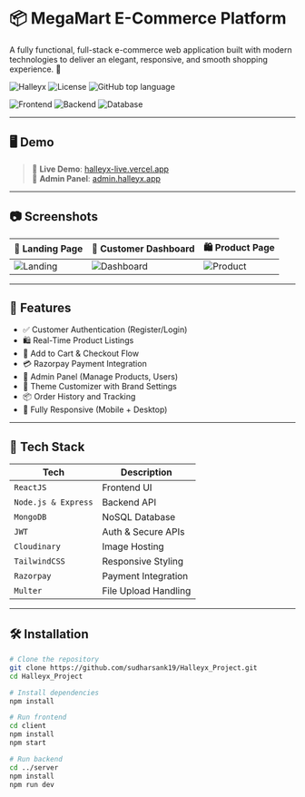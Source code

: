 # 📦 MegaMart E-Commerce Platform

A fully functional, full-stack e-commerce web application built with modern technologies to deliver an elegant, responsive, and smooth shopping experience. 🌟

![Halleyx](https://img.shields.io/badge/Status-Completed-brightgreen)
![License](https://img.shields.io/badge/License-MIT-blue)
![GitHub top language](https://img.shields.io/github/languages/top/sudharsank19/Halleyx_Project)

![Frontend](https://img.shields.io/badge/Frontend-ReactJS-informational)
![Backend](https://img.shields.io/badge/Backend-NodeJS-green)
![Database](https://img.shields.io/badge/Database-MongoDB-brightgreen)

---

## 🖥️ Demo

> 🚀 **Live Demo**: [halleyx-live.vercel.app](https://halleyx-live.vercel.app)  
> 🧪 **Admin Panel**: [admin.halleyx.app](https://admin.halleyx.app)

---

## 📷 Screenshots

| 🛒 Landing Page | 🧍 Customer Dashboard | 🛍️ Product Page |
|----------------|------------------------|------------------|
| ![Landing](https://ibb.co/TB430TXq) | ![Dashboard](https://your-image-url.com/dashboard.png) | ![Product](https://your-image-url.com/product.png) |

---

## 🧩 Features

- ✅ Customer Authentication (Register/Login)
- 🛍️ Real-Time Product Listings
- 🛒 Add to Cart & Checkout Flow
- 💳 Razorpay Payment Integration
- 🔐 Admin Panel (Manage Products, Users)
- 🎨 Theme Customizer with Brand Settings
- 📦 Order History and Tracking
- 📱 Fully Responsive (Mobile + Desktop)

---

## 🔧 Tech Stack

| Tech | Description |
|------|-------------|
| `ReactJS` | Frontend UI |
| `Node.js & Express` | Backend API |
| `MongoDB` | NoSQL Database |
| `JWT` | Auth & Secure APIs |
| `Cloudinary` | Image Hosting |
| `TailwindCSS` | Responsive Styling |
| `Razorpay` | Payment Integration |
| `Multer` | File Upload Handling |

---

## 🛠️ Installation

```bash
# Clone the repository
git clone https://github.com/sudharsank19/Halleyx_Project.git
cd Halleyx_Project

# Install dependencies
npm install

# Run frontend
cd client
npm install
npm start

# Run backend
cd ../server
npm install
npm run dev
